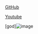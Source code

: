 [GitHub](http://github.com)

[Youtube](https://www.youtube.com/)

[god]![image](https://user-images.githubusercontent.com/70369948/143030181-bc4e7eb3-6d89-4bb8-80c7-9167b759c9e7.png)
